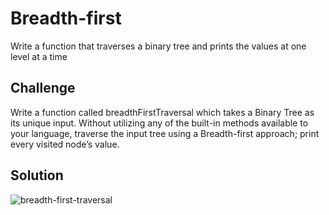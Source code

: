 # Breadth-first
Write a function that traverses a binary tree and prints the values at one level at a time 

## Challenge
Write a function called breadthFirstTraversal which takes a Binary Tree as its unique input. Without utilizing any of the built-in methods available to your language, traverse the input tree using a Breadth-first approach; print every visited node’s value.

## Solution
![breadth-first-traversal](./breadth.jpg)